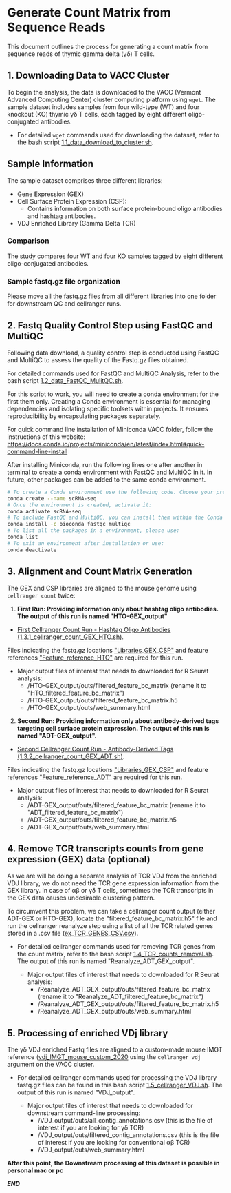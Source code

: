 
# Generate Count Matrix from Sequence Reads

This document outlines the process for generating a count matrix from sequence reads of thymic gamma delta (γδ) T cells.

## 1. Downloading Data to VACC Cluster

To begin the analysis, the data is downloaded to the VACC (Vermont Advanced Computing Center) cluster computing platform using `wget`. The sample dataset includes samples from four wild-type (WT) and four knockout (KO) thymic γδ T cells, each tagged by eight different oligo-conjugated antibodies.


- For detailed `wget` commands used for downloading the dataset, refer to the bash script [1.1_data_download_to_cluster.sh](/bash_scripts/1.1_data_download_to_cluster.sh).

## Sample Information

The sample dataset comprises three different libraries:
- Gene Expression (GEX)
- Cell Surface Protein Expression (CSP):
    - Contains information on both surface protein-bound oligo antibodies and hashtag antibodies.
- VDJ Enriched Library (Gamma Delta TCR)

### Comparison

The study compares four WT and four KO samples tagged by eight different oligo-conjugated antibodies.

### Sample fastq.gz file organization

Please move all the fastq.gz files from all different libraries into one folder for downstream QC and cellranger runs.


## 2. Fastq Quality Control Step using FastQC and MultiQC

Following data download, a quality control step is conducted using FastQC and MultiQC to assess the quality of the Fastq.gz files obtained. 

For detailed commands used for FastQC and MultiQC Analysis, refer to the bash script [1.2_data_FastQC_MulitQC.sh](/bash_scripts/1.2_data_FastQC_MulitQC.sh).

For this script to work, you will need to create a conda environment for the first them only. Creating a Conda environment is essential for managing dependencies and isolating specific toolsets within projects. It ensures reproducibility by encapsulating packages separately.

For quick command line installation of Miniconda VACC folder, follow the instructions of this website: https://docs.conda.io/projects/miniconda/en/latest/index.html#quick-command-line-install

After installing Miniconda, run the following lines one after another in terminal to create a conda environment with FastQC and MultiQC in it. In future, other packages can be added to the same conda environment.

```bash
# To create a Conda environment use the following code. Choose your preferred environment name. Here I am using "scRNA-seq" as an example.
conda create --name scRNA-seq
# Once the environment is created, activate it: 
conda activate scRNA-seq 
# To include FastQC and MultiQC, you can install them within the Conda environment. New packages can be added to the same enviroment later using the same code: 
conda install -c bioconda fastqc multiqc 
# To list all the packages in a environment, please use: 
conda list 
# To exit an environment after installation or use: 
conda deactivate 
```

## 3. Alignment and Count Matrix Generation

The GEX and CSP libraries are aligned to the mouse genome using `cellranger count` twice:
1. **First Run: Providing information only about hashtag oligo antibodies. The output of this run is named "HTO-GEX_output"**
- [First Cellranger Count Run - Hashtag Oligo Antibodies (1.3.1_cellranger_count_GEX_HTO.sh)](/bash_scripts/1.3.1_cellranger_count_GEX_HTO.sh). 

Files indicating the fastq.gz locations ["Libraries_GEX_CSP"](/references/Libraries_GEX_CSP) and feature references ["Feature_reference_HTO"](/references/Feature_reference_HTO) are required for this run.
  
  - Major output files of interest that needs to downloaded for R Seurat analysis:
    - /HTO-GEX_output/outs/filtered_feature_bc_matrix (rename it to "HTO_filtered_feature_bc_matrix")
    - /HTO-GEX_output/outs/filtered_feature_bc_matrix.h5
    - /HTO-GEX_output/outs/web_summary.html

2. **Second Run: Providing information only about antibody-derived tags targeting cell surface protein expression. The output of this run is named "ADT-GEX_output".**
- [Second Cellranger Count Run - Antibody-Derived Tags (1.3.2_cellranger_count_GEX_ADT.sh)](/bash_scripts/1.3.2_cellranger_count_GEX_ADT.sh). 

Files indicating the fastq.gz locations ["Libraries_GEX_CSP"](/references/Libraries_GEX_CSP) and feature references ["Feature_reference_ADT"](/references/Feature_reference_ADT) are required for this run.
  
  - Major output files of interest that needs to downloaded for R Seurat analysis:
    - /ADT-GEX_output/outs/filtered_feature_bc_matrix (rename it to "ADT_filtered_feature_bc_matrix")
    - /ADT-GEX_output/outs/filtered_feature_bc_matrix.h5
    - /ADT-GEX_output/outs/web_summary.html

## 4. Remove TCR transcripts counts from gene expression (GEX) data (optional)
As we are will be doing a separate analysis of TCR VDJ from the enriched VDJ library, we do not need the TCR gene expression information from the GEX library. In case of αβ or γδ T cells, sometimes the TCR transcripts in the GEX data causes undesirable clustering pattern. 

To circumvent this problem, we can take a cellranger count output (either ADT-GEX or HTO-GEX), locate the "filtered_feature_bc_matrix.h5" file and run the cellranger reanalyze step using a list of all the TCR related genes stored in a .csv file ([ex_TCR_GENES_CSV.csv](/references/ex_TCR_GENES_CSV.csv)).

- For detailed cellranger commands used for removing TCR genes from the count matrix, refer to the bash script [1.4_TCR_counts_removal.sh](/bash_scripts/1.4_TCR_counts_removal.sh). The output of this run is named "Reanalyze_ADT_GEX_output".
 
  - Major output files of interest that needs to downloaded for R Seurat analysis:
    - /Reanalyze_ADT_GEX_output/outs/filtered_feature_bc_matrix (rename it to "Reanalyze_ADT_filtered_feature_bc_matrix")
    - /Reanalyze_ADT_GEX_output/outs/filtered_feature_bc_matrix.h5
    - /Reanalyze_ADT_GEX_output/outs/web_summary.html

## 5. Processing of enriched VDj library
The γδ VDJ enriched Fastq files are aligned to a custom-made mouse IMGT reference ([vdj_IMGT_mouse_custom_2020](/references/vdj_IMGT_mouse_custom_2020) using the `cellranger vdj` argument on the VACC cluster.

- For detailed cellranger commands used for processing the VDJ library fastq.gz files can be found in this bash script [1.5_cellranger_VDJ.sh](/bash_scripts/1.5_cellranger_VDJ.sh). The output of this run is named "VDJ_output".
  
  - Major output files of interest that needs to downloaded for downstream command-line processing:
    - /VDJ_output/outs/all_contig_annotations.csv (this is the file of interest if you are looking for γδ TCR)
    - /VDJ_output/outs/filtered_contig_annotations.csv (this is the file of interest if you are looking for conventional αβ TCR)
    - /VDJ_output/outs/web_summary.html

**After this point, the Downstream processing of this dataset is possible in personal mac or pc**

*******************END*******************
